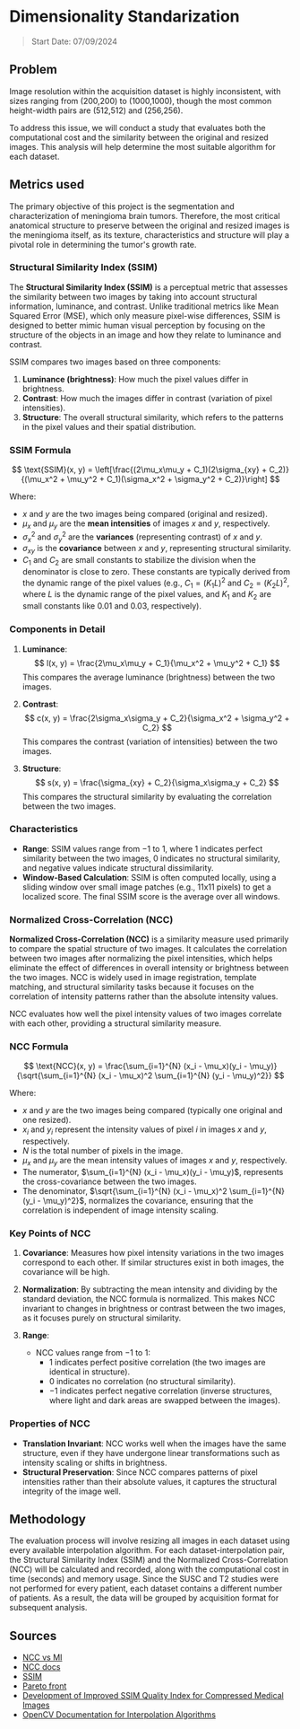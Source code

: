 # Dimensionality Standarization

> Start Date: 07/09/2024

## Problem

Image resolution within the acquisition dataset is highly inconsistent, with sizes ranging from (200,200) to (1000,1000), though the most common height-width pairs are (512,512) and (256,256).

To address this issue, we will conduct a study that evaluates both the computational cost and the similarity between the original and resized images. This analysis will help determine the most suitable algorithm for each dataset.

## Metrics used

The primary objective of this project is the segmentation and characterization of meningioma brain tumors. Therefore, the most critical anatomical structure to preserve between the original and resized images is the meningioma itself, as its texture, characteristics and structure will play a pivotal role in determining the tumor's growth rate.

### Structural Similarity Index (SSIM)

The **Structural Similarity Index (SSIM)** is a perceptual metric that assesses the similarity between two images by taking into account structural information, luminance, and contrast. Unlike traditional metrics like Mean Squared Error (MSE), which only measure pixel-wise differences, SSIM is designed to better mimic human visual perception by focusing on the structure of the objects in an image and how they relate to luminance and contrast.

SSIM compares two images based on three components:

1. **Luminance (brightness)**: How much the pixel values differ in brightness.
2. **Contrast**: How much the images differ in contrast (variation of pixel intensities).
3. **Structure**: The overall structural similarity, which refers to the patterns in the pixel values and their spatial distribution.

### SSIM Formula

$$
\text{SSIM}(x, y) = \left[\frac{(2\mu_x\mu_y + C_1)(2\sigma_{xy} + C_2)}{(\mu_x^2 + \mu_y^2 + C_1)(\sigma_x^2 + \sigma_y^2 + C_2)}\right]
$$

Where:

- $x$ and $y$ are the two images being compared (original and resized).
- $\mu_x$ and $\mu_y$ are the **mean intensities** of images $x$ and $y$, respectively.
- $\sigma_x^2$ and $\sigma_y^2$ are the **variances** (representing contrast) of $x$ and $y$.
- $\sigma_{xy}$ is the **covariance** between $x$ and $y$, representing structural similarity.
- $C_1$ and $C_2$ are small constants to stabilize the division when the denominator is close to zero. These constants are typically derived from the dynamic range of the pixel values (e.g., $C_1 = (K_1 L)^2$ and $C_2 = (K_2 L)^2$, where $L$ is the dynamic range of the pixel values, and $K_1$ and $K_2$ are small constants like 0.01 and 0.03, respectively).

### Components in Detail

1. **Luminance**:
   $$
   l(x, y) = \frac{2\mu_x\mu_y + C_1}{\mu_x^2 + \mu_y^2 + C_1}
   $$
   This compares the average luminance (brightness) between the two images.

2. **Contrast**:
   $$
   c(x, y) = \frac{2\sigma_x\sigma_y + C_2}{\sigma_x^2 + \sigma_y^2 + C_2}
   $$
   This compares the contrast (variation of intensities) between the two images.

3. **Structure**:
   $$
   s(x, y) = \frac{\sigma_{xy} + C_2}{\sigma_x\sigma_y + C_2}
   $$
   This compares the structural similarity by evaluating the correlation between the two images.

### Characteristics

- **Range**: SSIM values range from $-1$ to $1$, where 1 indicates perfect similarity between the two images, 0 indicates no structural similarity, and negative values indicate structural dissimilarity.
- **Window-Based Calculation**: SSIM is often computed locally, using a sliding window over small image patches (e.g., 11x11 pixels) to get a localized score. The final SSIM score is the average over all windows.

### Normalized Cross-Correlation (NCC)

**Normalized Cross-Correlation (NCC)** is a similarity measure used primarily to compare the spatial structure of two images. It calculates the correlation between two images after normalizing the pixel intensities, which helps eliminate the effect of differences in overall intensity or brightness between the two images. NCC is widely used in image registration, template matching, and structural similarity tasks because it focuses on the correlation of intensity patterns rather than the absolute intensity values.

NCC evaluates how well the pixel intensity values of two images correlate with each other, providing a structural similarity measure.

### NCC Formula

$$
\text{NCC}(x, y) = \frac{\sum_{i=1}^{N} (x_i - \mu_x)(y_i - \mu_y)}{\sqrt{\sum_{i=1}^{N} (x_i - \mu_x)^2 \sum_{i=1}^{N} (y_i - \mu_y)^2}}
$$

Where:

- $x$ and $y$ are the two images being compared (typically one original and one resized).
- $x_i$ and $y_i$ represent the intensity values of pixel $i$ in images $x$ and $y$, respectively.
- $N$ is the total number of pixels in the image.
- $\mu_x$ and $\mu_y$ are the mean intensity values of images $x$ and $y$, respectively.
- The numerator, $\sum_{i=1}^{N} (x_i - \mu_x)(y_i - \mu_y)$, represents the cross-covariance between the two images.
- The denominator, $\sqrt{\sum_{i=1}^{N} (x_i - \mu_x)^2 \sum_{i=1}^{N} (y_i - \mu_y)^2}$, normalizes the covariance, ensuring that the correlation is independent of image intensity scaling.

### Key Points of NCC

1. **Covariance**: Measures how pixel intensity variations in the two images correspond to each other. If similar structures exist in both images, the covariance will be high.

2. **Normalization**: By subtracting the mean intensity and dividing by the standard deviation, the NCC formula is normalized. This makes NCC invariant to changes in brightness or contrast between the two images, as it focuses purely on structural similarity.

3. **Range**:
   - NCC values range from $-1$ to $1$:
     - $1$ indicates perfect positive correlation (the two images are identical in structure).
     - $0$ indicates no correlation (no structural similarity).
     - $-1$ indicates perfect negative correlation (inverse structures, where light and dark areas are swapped between the images).

### Properties of NCC

- **Translation Invariant**: NCC works well when the images have the same structure, even if they have undergone linear transformations such as intensity scaling or shifts in brightness.
- **Structural Preservation**: Since NCC compares patterns of pixel intensities rather than their absolute values, it captures the structural integrity of the image well.

## Methodology

The evaluation process will involve resizing all images in each dataset using every available interpolation algorithm. For each dataset-interpolation pair, the Structural Similarity Index (SSIM) and the Normalized Cross-Correlation (NCC) will be calculated and recorded, along with the computational cost in time (seconds) and memory usage. Since the SUSC and T2 studies were not performed for every patient, each dataset contains a different number of patients. As a result, the data will be grouped by acquisition format for subsequent analysis.

## Sources

- [NCC vs MI](https://eng.libretexts.org/Bookshelves/Industrial_and_Systems_Engineering/Chemical_Process_Dynamics_and_Controls_(Woolf)/13%3A_Statistics_and_Probability_Background/13.13%3A_Correlation_and_Mutual_Information)
- [NCC docs](https://xcdskd.readthedocs.io/en/latest/cross_correlation/cross_correlation_coefficient.html)
- [SSIM](https://en.wikipedia.org/wiki/Structural_similarity_index_measure)
- [Pareto front](https://en.wikipedia.org/wiki/Pareto_front)
- [Development of Improved SSIM Quality Index for Compressed Medical Images](https://ieeexplore.ieee.org/stamp/stamp.jsp?arnumber=6707593&casa_token=GDxLE3Vdo2wAAAAA:M6DuC3s_g1QPakyG5-QuO-qDZswEMHB5YwACmI3RQMLD_B-YL_JXJ_aj1wYjpDaODrXFixa2fI0)
- [OpenCV Documentation for Interpolation Algorithms](https://docs.opencv.org/3.4/da/d54/group__imgproc__transform.html#gga5bb5a1fea74ea38e1a5445ca803ff121ac6c578caa97f2d00f82bac879cf3c781)